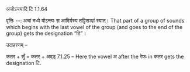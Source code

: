 

 अचोऽन्त्यादि टि 1.1.64 


वृत्तिः --: अचां मध्ये योऽन्त्यः स आदिर्यस्य तट्टिसञ्ज्ञं स्यात्। That part of a group of sounds which begins with the last vowel of the group (and goes to the end of the group) gets the designation “टि”। 


उदाहरणम् – 


कतर + सुँ = कतर + अद्ड् 7.1.25 – Here the vowel अ after the रेफः in कतर gets the designation टि. 


